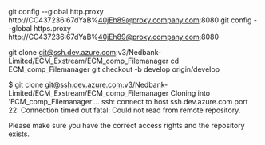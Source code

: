 git config --global http.proxy http://CC437236:67dYaB%40jEh89@proxy.company.com:8080
git config --global https.proxy http://CC437236:67dYaB%40jEh89@proxy.company.com:8080

git clone git@ssh.dev.azure.com:v3/Nedbank-Limited/ECM_Exstream/ECM_comp_Filemanager
cd ECM_comp_Filemanager
git checkout -b develop origin/develop

$ git clone git@ssh.dev.azure.com:v3/Nedbank-Limited/ECM_Exstream/ECM_comp_Filemanager
Cloning into 'ECM_comp_Filemanager'...
ssh: connect to host ssh.dev.azure.com port 22: Connection timed out
fatal: Could not read from remote repository.

Please make sure you have the correct access rights
and the repository exists.
